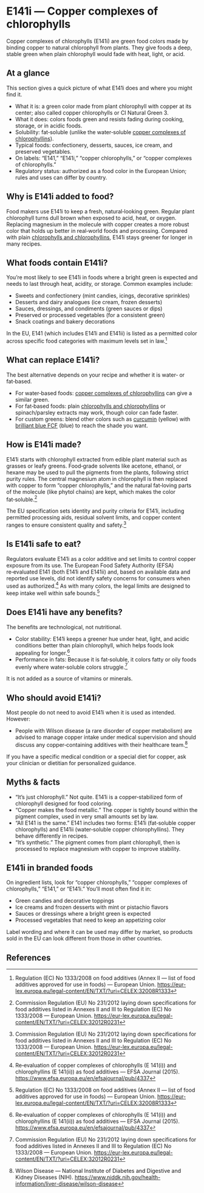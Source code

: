 # E141i — Copper complexes of chlorophylls

Copper complexes of chlorophylls (E141i) are green food colors made by binding copper to natural chlorophyll from plants. They give foods a deep, stable green when plain chlorophyll would fade with heat, light, or acid.

<!--more-->

## At a glance
This section gives a quick picture of what E141i does and where you might find it.

- What it is: a green color made from plant chlorophyll with copper at its center; also called copper chlorophylls or CI Natural Green 3.
- What it does: colors foods green and resists fading during cooking, storage, or in acidic foods.
- Solubility: fat‑soluble (unlike the water‑soluble [copper complexes of chlorophyllins](/e141ii-copper-complexes-of-chlorophyllins)).
- Typical foods: confectionery, desserts, sauces, ice cream, and preserved vegetables.
- On labels: “E141,” “E141i,” “copper chlorophylls,” or “copper complexes of chlorophylls.”
- Regulatory status: authorized as a food color in the European Union; rules and uses can differ by country.

## Why is E141i added to food?
Food makers use E141i to keep a fresh, natural‑looking green. Regular plant chlorophyll turns dull brown when exposed to acid, heat, or oxygen. Replacing magnesium in the molecule with copper creates a more robust color that holds up better in real‑world foods and processing. Compared with plain [chlorophylls and chlorophyllins](/e140-chlorophylls-and-chlorophyllins), E141i stays greener for longer in many recipes.

## What foods contain E141i?
You’re most likely to see E141i in foods where a bright green is expected and needs to last through heat, acidity, or storage. Common examples include:
- Sweets and confectionery (mint candies, icings, decorative sprinkles)
- Desserts and dairy analogues (ice cream, frozen desserts)
- Sauces, dressings, and condiments (green sauces or dips)
- Preserved or processed vegetables (for a consistent green)
- Snack coatings and bakery decorations

In the EU, E141 (which includes E141i and E141ii) is listed as a permitted color across specific food categories with maximum levels set in law.[^3]

## What can replace E141i?
The best alternative depends on your recipe and whether it is water‑ or fat‑based.
- For water‑based foods: [copper complexes of chlorophyllins](/e141ii-copper-complexes-of-chlorophyllins) can give a similar green.
- For fat‑based foods: plain [chlorophylls and chlorophyllins](/e140-chlorophylls-and-chlorophyllins) or spinach/parsley extracts may work, though color can fade faster.
- For custom greens: blend other colors such as [curcumin](/e100-curcumin) (yellow) with [brilliant blue FCF](/e133-brilliant-blue-fcf) (blue) to reach the shade you want.

## How is E141i made?
E141i starts with chlorophyll extracted from edible plant material such as grasses or leafy greens. Food‑grade solvents like acetone, ethanol, or hexane may be used to pull the pigments from the plants, following strict purity rules. The central magnesium atom in chlorophyll is then replaced with copper to form “copper chlorophylls,” and the natural fat‑loving parts of the molecule (like phytol chains) are kept, which makes the color fat‑soluble.[^1]

The EU specification sets identity and purity criteria for E141i, including permitted processing aids, residual solvent limits, and copper content ranges to ensure consistent quality and safety.[^1]

## Is E141i safe to eat?
Regulators evaluate E141i as a color additive and set limits to control copper exposure from its use. The European Food Safety Authority (EFSA) re‑evaluated E141 (both E141i and E141ii) and, based on available data and reported use levels, did not identify safety concerns for consumers when used as authorized.[^2] As with many colors, the legal limits are designed to keep intake well within safe bounds.[^3]

## Does E141i have any benefits?
The benefits are technological, not nutritional.
- Color stability: E141i keeps a greener hue under heat, light, and acidic conditions better than plain chlorophyll, which helps foods look appealing for longer.[^2]
- Performance in fats: Because it is fat‑soluble, it colors fatty or oily foods evenly where water‑soluble colors struggle.[^1]

It is not added as a source of vitamins or minerals.

## Who should avoid E141i?
Most people do not need to avoid E141i when it is used as intended. However:
- People with Wilson disease (a rare disorder of copper metabolism) are advised to manage copper intake under medical supervision and should discuss any copper‑containing additives with their healthcare team.[^4]

If you have a specific medical condition or a special diet for copper, ask your clinician or dietitian for personalized guidance.

## Myths & facts
- “It’s just chlorophyll.” Not quite. E141i is a copper‑stabilized form of chlorophyll designed for food coloring.
- “Copper makes the food metallic.” The copper is tightly bound within the pigment complex, used in very small amounts set by law.
- “All E141 is the same.” E141 includes two forms: E141i (fat‑soluble copper chlorophylls) and E141ii (water‑soluble copper chlorophyllins). They behave differently in recipes.
- “It’s synthetic.” The pigment comes from plant chlorophyll, then is processed to replace magnesium with copper to improve stability.

## E141i in branded foods
On ingredient lists, look for “copper chlorophylls,” “copper complexes of chlorophylls,” “E141,” or “E141i.” You’ll most often find it in:
- Green candies and decorative toppings
- Ice creams and frozen desserts with mint or pistachio flavors
- Sauces or dressings where a bright green is expected
- Processed vegetables that need to keep an appetizing color

Label wording and where it can be used may differ by market, so products sold in the EU can look different from those in other countries.

## References
[^1]: Commission Regulation (EU) No 231/2012 laying down specifications for food additives listed in Annexes II and III to Regulation (EC) No 1333/2008 — European Union. https://eur-lex.europa.eu/legal-content/EN/TXT/?uri=CELEX:32012R0231
[^2]: Re‑evaluation of copper complexes of chlorophylls (E 141(i)) and chlorophyllins (E 141(ii)) as food additives — EFSA Journal (2015). https://www.efsa.europa.eu/en/efsajournal/pub/4337
[^3]: Regulation (EC) No 1333/2008 on food additives (Annex II — list of food additives approved for use in foods) — European Union. https://eur-lex.europa.eu/legal-content/EN/TXT/?uri=CELEX:32008R1333
[^4]: Wilson Disease — National Institute of Diabetes and Digestive and Kidney Diseases (NIH). https://www.niddk.nih.gov/health-information/liver-disease/wilson-disease
